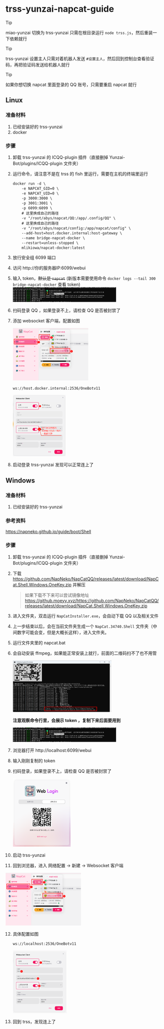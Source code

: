 # trss-yunzai-napcat-guide

> [!TIP]
> miao-yunzai 切换为 trss-yunzai 只需在根目录运行 `node trss.js`，然后重装一下依赖就行

> [!TIP]
> trss-yunzai 设置主人只需对着机器人发送 `#设置主人`，然后回到控制台查看验证码，再把验证码发送给机器人就行

> [!TIP]
> 如果你想切换 napcat 里面登录的 QQ 账号，只需要重启 napcat 就行

## Linux

### 准备材料

1. 已经安装好的 trss-yunzai
2. docker

### 步骤

1. 卸载 trss-yunzai 的 ICQQ-plugin 插件（直接删掉 Yunzai-Bot/plugins/ICQQ-plugin 文件夹）

2. 运行命令，请注意不是在 trss 的 fish 里运行，需要在主机的终端里运行

   ```shell
   docker run -d \
       -e NAPCAT_GID=0 \
       -e NAPCAT_UID=0 \
       -p 3000:3000 \
       -p 3001:3001 \
       -p 6099:6099 \
       # 这里换成自己的路径
       -v "/root/abys/napcat/QQ:/app/.config/QQ" \
       # 这里换成自己的路径
       -v "/root/abys/napcat/config:/app/napcat/config" \
       --add-host=host.docker.internal:host-gateway \
       --name bridge-napcat-docker \
       --restart=unless-stopped \
       mlikiowa/napcat-docker:latest
   ```

3. 放行安全组 6099 端口

4. 访问 http://你的服务器IP:6099/webui

5. 输入 token，~~默认是 `napcat`~~ (新版本需要使用命令 `docker logs --tail 300 bridge-napcat-docker` 查看 token)
   <img src="https://raw.githubusercontent.com/bling-yshs/ys-image-host/main/img/a9346128fad4a61f90b688322c052a87.png" alt="image-20250511224351665" style="zoom:33%;" />

6. 扫码登录 QQ ，如果登录不上，请检查 QQ 是否被封禁了

7. 添加 websocket 客户端，配置如图

   <img src="https://raw.githubusercontent.com/bling-yshs/ys-image-host/main/img/202505112300547.png" alt="image-20250511230042493" style="zoom:33%;" />

   ```shell
   ws://host.docker.internal:2536/OneBotv11
   ```

   <img src="https://raw.githubusercontent.com/bling-yshs/ys-image-host/main/img/20250731175906.png" alt="image-20250510190826779" style="zoom:33%;" />

8. 启动登录 trss-yunzai 发现可以正常连上了

## Windows

### 准备材料

1. 已经安装好的 trss-yunzai

### 参考资料

https://napneko.github.io/guide/boot/Shell

### 步骤

1. 卸载 trss-yunzai 的 ICQQ-plugin 插件（直接删掉 Yunzai-Bot/plugins/ICQQ-plugin 文件夹）

2. 下载 https://github.com/NapNeko/NapCatQQ/releases/latest/download/NapCat.Shell.Windows.OneKey.zip 并解压 

   > 如果下载不下来可以尝试镜像地址 https://github.moeyy.xyz/https://github.com/NapNeko/NapCatQQ/releases/latest/download/NapCat.Shell.Windows.OneKey.zip

3. 进入文件夹，双击运行 `NapCatInstaller.exe`，会自动下载 QQ 以及相关文件

4. 上一步结束以后，会在当前文件夹生成一个 `NapCat.34740.Shell` 文件夹（中间数字可能会变，但是大概长这样），进入文件夹。

5. 运行文件夹里的 napcat.bat

6. 会自动安装 ffmpeg，如果能正常安装上就行，前面的二维码扫不了也不用管

   <img src="https://raw.githubusercontent.com/bling-yshs/ys-image-host/main/img/202505112243760.png" alt="image-20250511224351665" style="zoom:33%;" />

   **注意观察命令行里，会展示 token ，复制下来后面要用到**
   
   <img src="https://raw.githubusercontent.com/bling-yshs/ys-image-host/main/img/a9346128fad4a61f90b688322c052a87.png" alt="image-20250511224351665" style="zoom:33%;" />

7. 浏览器打开 http://localhost:6099/webui

8. 输入刚刚复制的 token

9. 扫码登录，如果登录不上，请检查 QQ 是否被封禁了

   <img src="https://raw.githubusercontent.com/bling-yshs/ys-image-host/main/img/202505112245391.png" alt="image-20250511224517335" style="zoom:33%;" />

10. 启动 trss-yunzai

11. 回到浏览器，进入 网络配置 -> 新建 -> Websocket 客户端

   <img src="https://raw.githubusercontent.com/bling-yshs/ys-image-host/main/img/202505112300547.png" alt="image-20250511230042493" style="zoom:33%;" />

12. 具体配置如图

    ```shell
    ws://localhost:2536/OneBotv11
    ```

    <img src="https://raw.githubusercontent.com/bling-yshs/ys-image-host/main/img/202505112247083.png" alt="image-20250511224724028" style="zoom:33%;" />

13. 回到 trss，发现连上了
